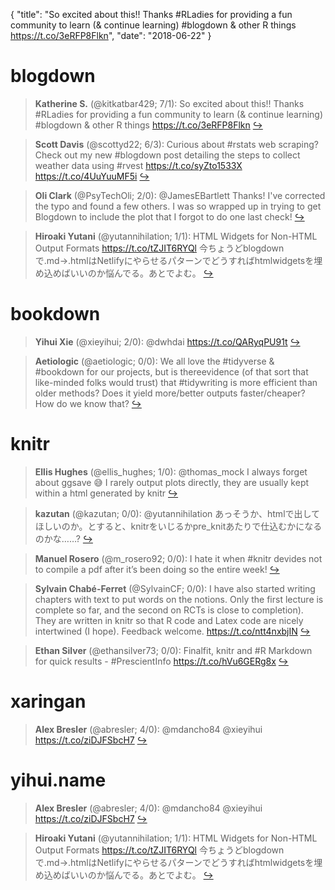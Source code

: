 {
  "title": "So excited about this!! Thanks #RLadies for providing a fun community to learn (&amp; continue learning) #blogdown &amp; other R things https://t.co/3eRFP8Flkn",
  "date": "2018-06-22"
}

# blogdown

> **Katherine S.** (@kitkatbar429; 7/1): So excited about this!! Thanks #RLadies for providing a fun community to learn (&amp; continue learning) #blogdown &amp; other R things https://t.co/3eRFP8Flkn  [&#8618;](https://twitter.com/xieyihui/status/1009630628285906944)

<!-- -->


> **Scott Davis** (@scottyd22; 6/3): Curious about #rstats web scraping?  Check out my new #blogdown post detailing the steps to collect weather data using #rvest https://t.co/syZto1533X https://t.co/4UuYuuMF5i  [&#8618;](https://twitter.com/xieyihui/status/1009778971427397632)

<!-- -->


> **Oli Clark** (@PsyTechOli; 2/0): @JamesEBartlett Thanks!  I've corrected the typo and found a few others.  I was so wrapped up in trying to get Blogdown to include the plot that I forgot to do one last check!  [&#8618;](https://twitter.com/xieyihui/status/1009752501858467841)

<!-- -->


> **Hiroaki Yutani** (@yutannihilation; 1/1): HTML Widgets for Non-HTML Output Formats https://t.co/tZJIT6RYQl 今ちょうどblogdownで.md→.htmlはNetlifyにやらせるパターンでどうすればhtmlwidgetsを埋め込めばいいのか悩んでる。あとでよむ。  [&#8618;](https://twitter.com/xieyihui/status/1009930527279702016)

<!-- -->


# bookdown

> **Yihui Xie** (@xieyihui; 2/0): @dwhdai https://t.co/QARyqPU91t  [&#8618;](https://twitter.com/xieyihui/status/1009919460118007809)

<!-- -->


> **Aetiologic** (@aetiologic; 0/0): We all love the #tidyverse &amp; #bookdown for our projects, but is thereevidence (of that sort that like-minded folks would trust) that  #tidywriting is more efficient than older methods?  Does it yield more/better outputs faster/cheaper? How do we know that?  [&#8618;](https://twitter.com/xieyihui/status/1009821847221702659)

<!-- -->


# knitr

> **Ellis Hughes** (@ellis_hughes; 1/0): @thomas_mock I always forget about ggsave 😅 I rarely output plots directly, they are usually kept within a html generated by knitr  [&#8618;](https://twitter.com/xieyihui/status/1009832039426560000)

<!-- -->


> **kazutan** (@kazutan; 0/0): @yutannihilation あっそうか、htmlで出してほしいのか。とすると、knitrをいじるかpre_knitあたりで仕込むかになるのかな……?  [&#8618;](https://twitter.com/xieyihui/status/1009945699625066496)

<!-- -->


> **Manuel Rosero** (@m_rosero92; 0/0): I hate it when #knitr  devides not to compile a pdf after it’s been doing so the entire week!  [&#8618;](https://twitter.com/xieyihui/status/1009919873969897473)

<!-- -->


> **Sylvain Chabé-Ferret** (@SylvainCF; 0/0): I have also started writing chapters with text to put words on the notions.
Only the first lecture is complete so far, and the second on RCTs is close to completion). They are written in knitr so that R code and Latex code are nicely intertwined (I hope). Feedback welcome. https://t.co/ntt4nxbjIN  [&#8618;](https://twitter.com/xieyihui/status/1009726213361946624)

<!-- -->


> **Ethan Silver** (@ethansilver73; 0/0): Finalfit, knitr and #R Markdown for quick results - #PrescientInfo https://t.co/hVu6GERg8x  [&#8618;](https://twitter.com/xieyihui/status/1009627055745654785)

<!-- -->


# xaringan

> **Alex Bresler** (@abresler; 4/0): @mdancho84 @xieyihui https://t.co/ziDJFSbcH7  [&#8618;](https://twitter.com/xieyihui/status/1009798845654618112)

<!-- -->


# yihui.name

> **Alex Bresler** (@abresler; 4/0): @mdancho84 @xieyihui https://t.co/ziDJFSbcH7  [&#8618;](https://twitter.com/xieyihui/status/1009798845654618112)

<!-- -->


> **Hiroaki Yutani** (@yutannihilation; 1/1): HTML Widgets for Non-HTML Output Formats https://t.co/tZJIT6RYQl 今ちょうどblogdownで.md→.htmlはNetlifyにやらせるパターンでどうすればhtmlwidgetsを埋め込めばいいのか悩んでる。あとでよむ。  [&#8618;](https://twitter.com/xieyihui/status/1009930527279702016)

<!-- -->


